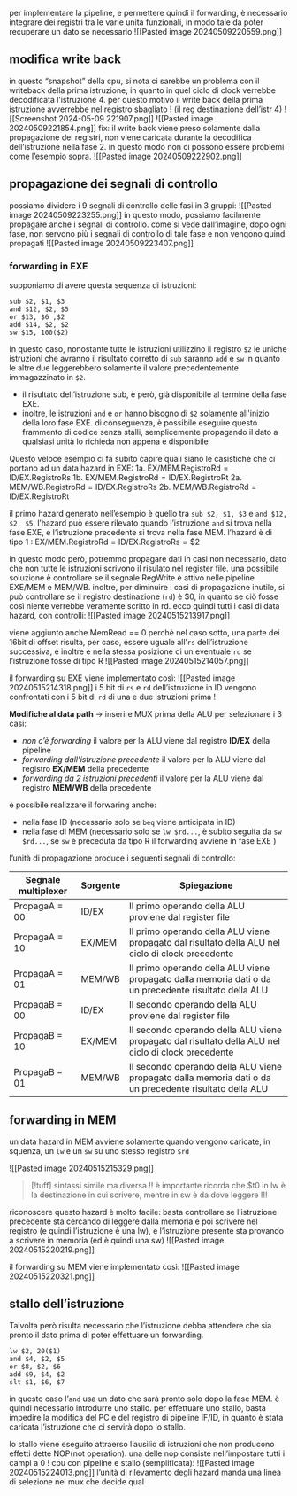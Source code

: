 per implementare la pipeline, e permettere quindi il forwarding, è necessario integrare dei registri tra le varie unità funzionali, in modo tale da poter recuperare un dato se necessario
![[Pasted image 20240509220559.png]]

## modifica write back
in questo “snapshot” della cpu, si nota ci sarebbe un problema con il writeback della prima istruzione, in quanto in quel ciclo di clock verrebbe decodificata l’istruzione 4. per questo motivo il write back della prima istruzione avverrebbe nel registro sbagliato ! (il reg destinazione dell’istr 4)
![[Screenshot 2024-05-09 221907.png]]
![[Pasted image 20240509221854.png]]
fix: il write back viene preso solamente dalla propagazione dei registri, non viene caricata durante la decodifica dell’istruzione nella fase 2. in questo modo non ci possono essere problemi come l’esempio sopra.
![[Pasted image 20240509222902.png]]

## propagazione dei segnali di controllo
possiamo dividere i 9 segnali di controllo delle fasi in 3 gruppi:
![[Pasted image 20240509223255.png]]
in questo modo, possiamo facilmente propagare anche i segnali di controllo. come si vede dall’imagine, dopo ogni fase, non servono più i segnali di controllo di tale fase e non vengono quindi propagati
![[Pasted image 20240509223407.png]]
 
### forwarding in EXE
supponiamo di avere questa sequenza di istruzioni:
```arm-asm
sub $2, $1, $3
and $12, $2, $5
or $13, $6 ,$2
add $14, $2, $2
sw $15, 100($2)
```
In questo caso, nonostante tutte le istruzioni utilizzino il registro `$2` le uniche istruzioni che avranno il risultato corretto di `sub` saranno `add` e `sw` in quanto le altre due leggerebbero solamente il valore precedentemente immagazzinato in `$2`.

- il risultato dell’istruzione sub, è però, già disponibile al termine della fase EXE. 
- inoltre, le istruzioni `and` e `or` hanno bisogno di `$2` solamente all'inizio della loro fase EXE.
di conseguenza, è possibile eseguire questo frammento di codice senza stalli, semplicemente propagando il dato a qualsiasi unità lo richieda non appena è disponibile

Questo veloce esempio ci fa subito capire quali siano le casistiche che ci portano ad un data hazard in EXE:
1a. $\text{EX/MEM.RegistroRd}=\text{ID/EX.RegistroRs}$
1b. $\text{EX/MEM.RegistroRd}=\text{ID/EX.RegistroRt}$
2a. $\text{MEM/WB.RegistroRd}=\text{ID/EX.RegistroRs}$
2b. $\text{MEM/WB.RegistroRd}=\text{ID/EX.RegistroRt}$

il primo hazard generato nell’esempio è quello tra `sub $2, $1, $3` e `and $12, $2, $5`. l’hazard può essere rilevato quando l’istruzione `and` si trova nella fase EXE, e l’istruzione precedente si trova nella fase MEM.
l’hazard è di tipo 1 : $\text{EX/MEM.RegistroRd}=\text{ID/EX.RegistroRs}=\$2$

in questo modo però, potremmo propagare dati in casi non necessario, dato che non tutte le istruzioni scrivono il risulato nel register file.
una possibile soluzione è controllare se il segnale RegWrite è attivo nelle pipeline EXE/MEM e MEM/WB. inoltre, per diminuire i casi di propagazione inutile, si può controllare se il registro destinazione (`rd`) è $0, in quanto se ciò fosse così niente verrebbe veramente scritto in rd.
ecco quindi tutti i casi di data hazard, con controlli:
![[Pasted image 20240515213917.png]]

viene aggiunto anche MemRead == 0 perchè nel caso sotto, una parte dei 16bit di offset risulta, per caso, essere uguale all’`rs` dell’istruzione successiva, e inoltre è nella stessa posizione di un eventuale `rd` se l’istruzione fosse di tipo R
![[Pasted image 20240515214057.png]]

il forwarding su EXE viene implementato così: 
![[Pasted image 20240515214318.png]]
i 5 bit di `rs` e `rd` dell’istruzione in ID vengono confrontati con i 5 bit di `rd` di una e due istruzioni prima !

**Modifiche al data path** → inserire MUX prima della ALU per selezionare i 3 casi:
- *non c’è forwarding*
	il valore per la ALU viene dal registro **ID/EX** della pipeline
- *forwarding dall’istruzione precedente*
	il valore per la ALU viene dal registro **EX/MEM** della precedente
- *forwarding da 2 istruzioni precedenti*
	il valore per la ALU viene dal registro **MEM/WB** della precedente

è possibile realizzare il forwaring anche:
- nella fase ID (necessario solo se `beq` viene anticipata in ID)
- nella fase di MEM (necessario solo se `lw $rd...`, è subito seguita da `sw $rd...`, se `sw` è preceduta da tipo R il forwarding avviene in fase EXE )

l’unità di propagazione produce i seguenti segnali di controllo:

| Segnale multiplexer | Sorgente | Spiegazione                                                                                             |
| ------------------- | -------- | ------------------------------------------------------------------------------------------------------- |
| PropagaA = 00       | ID/EX    | Il primo operando della ALU proviene dal register file                                                  |
| PropagaA = 10       | EX/MEM   | Il primo operando della ALU viene propagato dal risultato della ALU nel ciclo di clock precedente       |
| PropagaA = 01       | MEM/WB   | Il primo operando della ALU viene propagato dalla memoria dati o da un precedente risultato della ALU   |
| PropagaB = 00       | ID/EX    | Il secondo operando della ALU proviene dal register file                                                |
| PropagaB = 10       | EX/MEM   | Il secondo operando della ALU viene propagato dal risultato della ALU nel ciclo di clock precedente     |
| PropagaB = 01       | MEM/WB   | Il secondo operando della ALU viene propagato dalla memoria dati o da un precedente risultato della ALU |

## forwarding in MEM
un data hazard in MEM avviene solamente quando vengono caricate, in squenza, un `lw` e un `sw` su uno stesso registro `$rd`

![[Pasted image 20240515215329.png]]

>[!tuff] sintassi simile ma diversa !!
>è importante ricorda che $t0 in lw è la destinazione in cui scrivere, mentre in sw è da dove leggere !!!

riconoscere questo hazard è molto facile: basta controllare se l’istruzione precedente sta cercando di leggere dalla memoria e poi scrivere nel registro (e quindi l’istruzione è una lw), e l’istruzione presente sta provando a scrivere in memoria (ed è quindi una sw)
![[Pasted image 20240515220219.png]]

il forwarding su MEM viene implementato così:
![[Pasted image 20240515220321.png]]

## stallo dell’istruzione
Talvolta però risulta necessario che l’istruzione debba attendere che sia pronto il dato prima di poter effettuare un forwarding. 
```armasm
lw $2, 20($1)
and $4, $2, $5
or $8, $2, $6
add $9, $4, $2
slt $1, $6, $7
```
in questo caso l’`and` usa un dato che sarà pronto solo dopo la fase MEM. è quindi necessario introdurre uno stallo.
per effettuare uno stallo, basta impedire la modifica del PC e del registro di pipeline IF/ID, in quanto è stata caricata l’istruzione che ci servirà dopo lo stallo.

lo stallo viene eseguito attraerso l’ausilio di istruzioni che non producono effetti dette NOP(not operation). una delle nop consiste nell’impostare tutti i campi a 0 !
cpu con pipeline e stallo (semplificata):
![[Pasted image 20240515224013.png]]
l’unità di rilevamento degli hazard manda una linea di selezione nel mux che decide qual